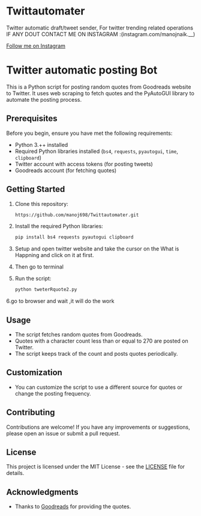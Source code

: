 # Twittautomater
Twitter automatic draft/tweet  sender, For twitter trending related operations
IF ANY DOUT CONTACT ME ON INSTAGRAM :(instagram.com/manojnaik.__)

<a href="https://www.instagram.com/manojnaik.__/" target="_blank">Follow me on Instagram</a>


# Twitter automatic posting Bot

This is a Python script for posting random quotes from Goodreads website to Twitter. It uses web scraping to fetch quotes and the PyAutoGUI library to automate the posting process.

## Prerequisites

Before you begin, ensure you have met the following requirements:

- Python 3.++ installed
- Required Python libraries installed (`bs4`, `requests`, `pyautogui`, `time`, `clipboard`)
- Twitter account with access tokens (for posting tweets)
- Goodreads account (for fetching quotes)

## Getting Started

1. Clone this repository:

   ```bash
   https://github.com/manoj698/Twittautomater.git
   ```

2. Install the required Python libraries:

   ```bash
   pip install bs4 requests pyautogui clipboard
   ```

3. Setup and open twitter website and take the cursor on the What is Happning and click on it at first.

4. Then go to terminal

5. Run the script:

   ```bash
   python tweterRquote2.py
   ```

6.go to browser and wait ,it will do the work

## Usage

- The script fetches random quotes from Goodreads.
- Quotes with a character count less than or equal to 270 are posted on Twitter.
- The script keeps track of the count and posts quotes periodically.

## Customization

- You can customize the script to use a different source for quotes or change the posting frequency.

## Contributing

Contributions are welcome! If you have any improvements or suggestions, please open an issue or submit a pull request.

## License

This project is licensed under the MIT License - see the [LICENSE](LICENSE) file for details.

## Acknowledgments

- Thanks to [Goodreads](https://www.goodreads.com) for providing the quotes.




